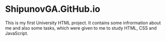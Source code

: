 # ShipunovGA.GitHub.io

This is my first University HTML project. It contains some infrormation about me and also some tasks, which were given to me to study HTML, CSS and JavaScript.
